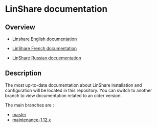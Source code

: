 # LinShare documentation

## Overview

* [Linshare English documentation](EN/README.md)

* [LinShare French documentation](FR/README.md)

* [LinShare Russian docuementation](RU/README.md)

## Description

The most up-to-date documentation about LinShare installation and configuration
will be located in this repository. You can switch to another branch to view
documentation related to an older version.

The main branches are :
 * [master](https://github.com/linagora/linshare/tree/master/documentation)
 * [maintenance-1.12.x](https://github.com/linagora/linshare/tree/maintenance-1.12.x/documentation)
